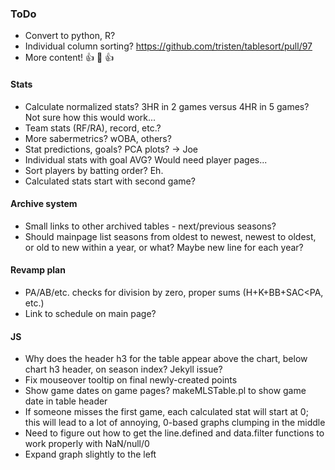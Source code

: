 ### ToDo
- Convert to python, R?
- Individual column sorting? https://github.com/tristen/tablesort/pull/97
- More content! :+1: :100: :+1:
#### Stats
- Calculate normalized stats?  3HR in 2 games versus 4HR in 5 games?  Not sure how this would work...
- Team stats (RF/RA), record, etc.?
- More sabermetrics?  wOBA, others?
- Stat predictions, goals?  PCA plots? -> Joe
- Individual stats with goal AVG?  Would need player pages...
- Sort players by batting order?  Eh.
- Calculated stats start with second game?
#### Archive system
- Small links to other archived tables - next/previous seasons?
- Should mainpage list seasons from oldest to newest, newest to oldest, or old to new within a year, or what?  Maybe new line for each year?
#### Revamp plan
- PA/AB/etc. checks for division by zero, proper sums (H+K+BB+SAC<PA, etc.)
- Link to schedule on main page?
#### JS
- Why does the header h3 for the table appear above the chart, below chart h3 header, on season index?  Jekyll issue?
- Fix mouseover tooltip on final newly-created points
- Show game dates on game pages?  makeMLSTable.pl to show game date in table header
- If someone misses the first game, each calculated stat will start at 0; this will lead to a lot of annoying, 0-based graphs clumping in the middle
- Need to figure out how to get the line.defined and data.filter functions to work properly with NaN/null/0
- Expand graph slightly to the left
